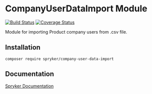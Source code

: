 # CompanyUserDataImport Module
[![Build Status](https://travis-ci.org/spryker/company-user-data-import.svg)](https://travis-ci.org/spryker/company-user-data-import)
[![Coverage Status](https://coveralls.io/repos/github/spryker/company-user-data-import/badge.svg)](https://coveralls.io/github/spryker/company-user-data-import)

Module for importing Product company users from .csv file.

## Installation

```
composer require spryker/company-user-data-import
```

## Documentation

[Spryker Documentation](https://academy.spryker.com/developing_with_spryker/module_guide/modules.html)
